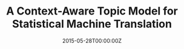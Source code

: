 ---
title: "A Context-Aware Topic Model for Statistical Machine Translation"
authors:
- Jinsong Su
- Deyi Xiong
- Yang Liu
- Xianpei Han
- Hongyu Lin
- Junfeng Yao
- Min Zhang
author_notes:
- 
- 
- 
- 
- 
- 
- 
date: "2015-05-28T00:00:00Z"
publishDate: "2025-05-28T13:11:53+00:00"
publication_types: [1）文本机器翻译]
publication: "**In Proc. of ACL 2015.** (CCF-A类)"
---